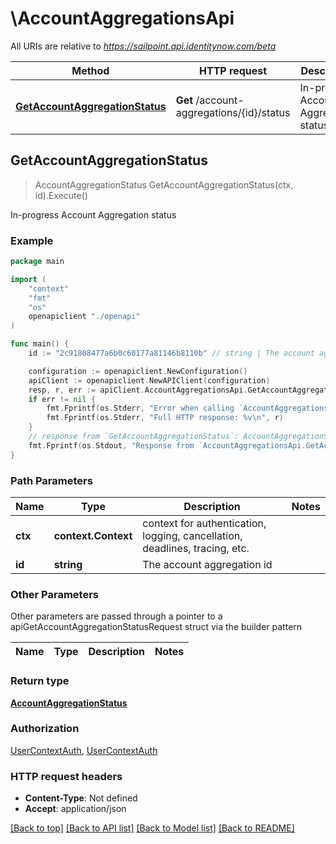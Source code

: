 # \AccountAggregationsApi

All URIs are relative to *https://sailpoint.api.identitynow.com/beta*

Method | HTTP request | Description
------------- | ------------- | -------------
[**GetAccountAggregationStatus**](AccountAggregationsApi.md#GetAccountAggregationStatus) | **Get** /account-aggregations/{id}/status | In-progress Account Aggregation status



## GetAccountAggregationStatus

> AccountAggregationStatus GetAccountAggregationStatus(ctx, id).Execute()

In-progress Account Aggregation status



### Example

```go
package main

import (
    "context"
    "fmt"
    "os"
    openapiclient "./openapi"
)

func main() {
    id := "2c91808477a6b0c60177a81146b8110b" // string | The account aggregation id

    configuration := openapiclient.NewConfiguration()
    apiClient := openapiclient.NewAPIClient(configuration)
    resp, r, err := apiClient.AccountAggregationsApi.GetAccountAggregationStatus(context.Background(), id).Execute()
    if err != nil {
        fmt.Fprintf(os.Stderr, "Error when calling `AccountAggregationsApi.GetAccountAggregationStatus``: %v\n", err)
        fmt.Fprintf(os.Stderr, "Full HTTP response: %v\n", r)
    }
    // response from `GetAccountAggregationStatus`: AccountAggregationStatus
    fmt.Fprintf(os.Stdout, "Response from `AccountAggregationsApi.GetAccountAggregationStatus`: %v\n", resp)
}
```

### Path Parameters


Name | Type | Description  | Notes
------------- | ------------- | ------------- | -------------
**ctx** | **context.Context** | context for authentication, logging, cancellation, deadlines, tracing, etc.
**id** | **string** | The account aggregation id | 

### Other Parameters

Other parameters are passed through a pointer to a apiGetAccountAggregationStatusRequest struct via the builder pattern


Name | Type | Description  | Notes
------------- | ------------- | ------------- | -------------


### Return type

[**AccountAggregationStatus**](AccountAggregationStatus.md)

### Authorization

[UserContextAuth](../README.md#UserContextAuth), [UserContextAuth](../README.md#UserContextAuth)

### HTTP request headers

- **Content-Type**: Not defined
- **Accept**: application/json

[[Back to top]](#) [[Back to API list]](../README.md#documentation-for-api-endpoints)
[[Back to Model list]](../README.md#documentation-for-models)
[[Back to README]](../README.md)

